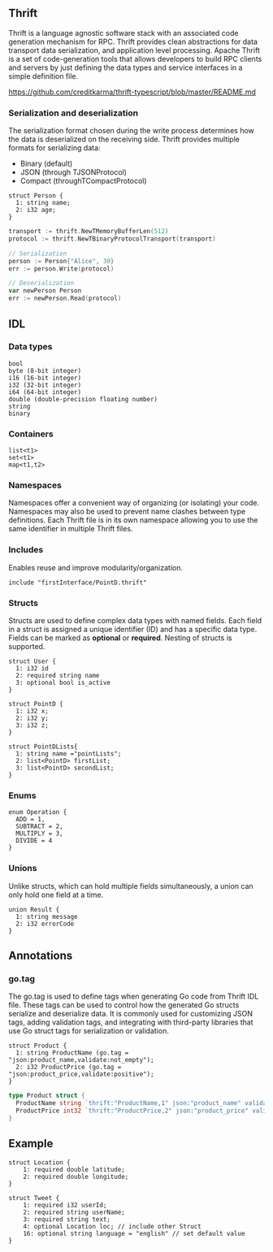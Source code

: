 ## Thrift

Thrift is a language agnostic software stack with an associated code generation mechanism for RPC. Thrift provides clean abstractions for data transport data serialization, and application level processing. Apache Thrift is a set of code-generation tools that allows developers to build RPC clients and servers by just defining the data types and service interfaces in a simple definition file.

https://github.com/creditkarma/thrift-typescript/blob/master/README.md

### Serialization and deserialization

The serialization format chosen during the write process determines how the data is deserialized on the receiving side. Thrift provides multiple formats for serializing data:

- Binary (default)
- JSON (through TJSONProtocol)
- Compact (throughTCompactProtocol)

```thrift
struct Person {
  1: string name;
  2: i32 age;
}
```

```go
transport := thrift.NewTMemoryBufferLen(512)
protocol := thrift.NewTBinaryProtocolTransport(transport)

// Serialization
person := Person{"Alice", 30}
err := person.Write(protocol)

// Deserialization
var newPerson Person
err := newPerson.Read(protocol)
```

## IDL

### Data types

```
bool
byte (8-bit integer)
i16 (16-bit integer)
i32 (32-bit integer)
i64 (64-bit integer)
double (double-precision floating number)
string
binary
```

### Containers

```
list<t1>
set<t1>
map<t1,t2>
```

### Namespaces

Namespaces offer a convenient way of organizing (or isolating) your code. Namespaces may also be used to prevent name clashes between type definitions. Each Thrift file is in its own namespace allowing you to use the same identifier in multiple Thrift files.

### Includes

Enables reuse and improve modularity/organization.

```
include "firstInterface/PointD.thrift"
```

### Structs

Structs are used to define complex data types with named fields. Each field in a struct is assigned a unique identifier (ID) and has a specific data type. Fields can be marked as **optional** or **required**. Nesting of structs is supported.

```thrift
struct User {
  1: i32 id
  2: required string name
  3: optional bool is_active
}

struct PointD {
  1: i32 x;
  2: i32 y;
  3: i32 z;
}

struct PointDLists{
  1: string name ="pointLists";
  2: list<PointD> firstList;
  3: list<PointD> secondList;
}
```

### Enums

```thrift
enum Operation {
  ADD = 1,
  SUBTRACT = 2,
  MULTIPLY = 3,
  DIVIDE = 4
}
```

### Unions

Unlike structs, which can hold multiple fields simultaneously, a union can only hold one field at a time.

```thrift
union Result {
  1: string message
  2: i32 errorCode
}
```

## Annotations

### go.tag

The go.tag is used to define tags when generating Go code from Thrift IDL file. These tags can be used to control how the generated Go structs serialize and deserialize data. It is commonly used for customizing JSON tags, adding validation tags, and integrating with third-party libraries that use Go struct tags for serialization or validation.

```thrift
struct Product {
  1: string ProductName (go.tag = "json:product_name,validate:not_empty");
  2: i32 ProductPrice (go.tag = "json:product_price,validate:positive");
}
```

```go
type Product struct {
  ProductName string `thrift:"ProductName,1" json:"product_name" validate:"not_empty"`
  ProductPrice int32 `thrift:"ProductPrice,2" json:"product_price" validate:"positive"`
}
```

## Example

```thrift
struct Location {
    1: required double latitude;
    2: required double longitude;
}

struct Tweet {
    1: required i32 userId;
    2: required string userName;
    3: required string text;
    4: optional Location loc; // include other Struct
    16: optional string language = "english" // set default value
}
```

